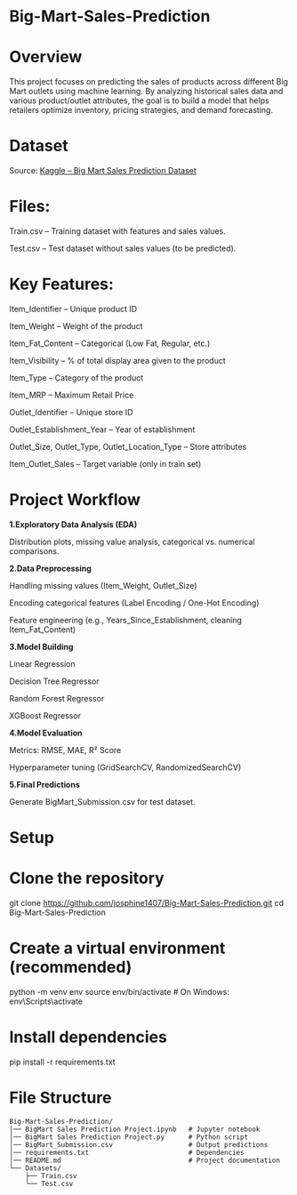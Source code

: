 # Big-Mart-Sales-Prediction

# Overview
This project focuses on predicting the sales of products across different Big Mart outlets using machine learning. By analyzing historical sales data and various product/outlet attributes, the goal is to build a model that helps retailers optimize inventory, pricing strategies, and demand forecasting.

# Dataset

Source: [Kaggle – Big Mart Sales Prediction Dataset](https://www.kaggle.com/datasets/brijbhushannanda1979/bigmart-sales-data)


# Files:

Train.csv – Training dataset with features and sales values.

Test.csv – Test dataset without sales values (to be predicted).

# Key Features:

Item_Identifier – Unique product ID

Item_Weight – Weight of the product

Item_Fat_Content – Categorical (Low Fat, Regular, etc.)

Item_Visibility – % of total display area given to the product

Item_Type – Category of the product

Item_MRP – Maximum Retail Price

Outlet_Identifier – Unique store ID

Outlet_Establishment_Year – Year of establishment

Outlet_Size, Outlet_Type, Outlet_Location_Type – Store attributes

Item_Outlet_Sales – Target variable (only in train set)

# Project Workflow

 **1.Exploratory Data Analysis (EDA)**

Distribution plots, missing value analysis, categorical vs. numerical comparisons.

**2.Data Preprocessing**

Handling missing values (Item_Weight, Outlet_Size)

Encoding categorical features (Label Encoding / One-Hot Encoding)

Feature engineering (e.g., Years_Since_Establishment, cleaning Item_Fat_Content)

**3.Model Building**

Linear Regression

Decision Tree Regressor

Random Forest Regressor

XGBoost Regressor

**4.Model Evaluation**

Metrics: RMSE, MAE, R² Score

Hyperparameter tuning (GridSearchCV, RandomizedSearchCV)

**5.Final Predictions**

Generate BigMart_Submission.csv for test dataset.

# Setup
# Clone the repository
git clone https://github.com/josphine1407/Big-Mart-Sales-Prediction.git
cd Big-Mart-Sales-Prediction

# Create a virtual environment (recommended)
python -m venv env
source env/bin/activate   # On Windows: env\Scripts\activate

# Install dependencies
pip install -r requirements.txt

# File Structure
```
Big-Mart-Sales-Prediction/
│── BigMart Sales Prediction Project.ipynb   # Jupyter notebook
│── BigMart Sales Prediction Project.py      # Python script
│── BigMart_Submission.csv                   # Output predictions
│── requirements.txt                         # Dependencies
│── README.md                                # Project documentation
└── Datasets/
    ├── Train.csv
    └── Test.csv
